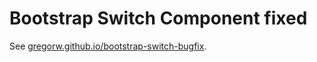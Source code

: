 # Bootstrap Switch Component fixed

See [gregorw.github.io/bootstrap-switch-bugfix](https://gregorw.github.io/bootstrap-switch-bugfix).
